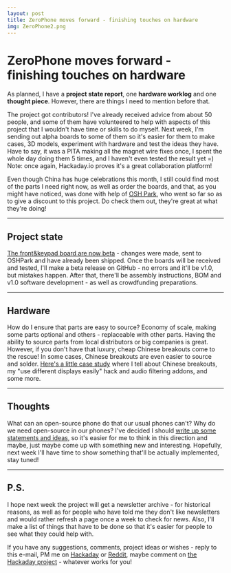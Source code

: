 ```yaml
---
layout: post
title: ZeroPhone moves forward - finishing touches on hardware
img: ZeroPhone2.png
---
```


# ZeroPhone moves forward - finishing touches on hardware

As planned, I have a **project state report**, one **hardware worklog** and one **thought piece**. However, there are things I need to mention before that.  

The project got contributors! I've already received advice from about 50 people, and some of them have volunteered to help with aspects of this project that I wouldn't have time or skills to do myself. Next week, I'm sending out alpha boards to some of them so it's easier for them to make cases, 3D models, experiment with hardware and test the ideas they have. Have to say, it was a PITA making all the magnet wire fixes once, I spent the whole day doing them 5 times, and I haven't even tested the result yet =) Note: once again, Hackaday.io proves it's a great collaboration platform!  

Even though China has huge celebrations this month, I still could find most of the parts I need right now, as well as order the boards, and that, as you might have noticed, was done with help of [OSH Park](http://oshpark.com), who went so far so as to give a discount to this project. Do check them out, they're great at what they're doing!  

---

## Project state

[The front&keypad board are now beta](https://hackaday.io/project/19035/log/52449) - changes were made, sent to OSHPark and have already been shipped. Once the boards will be received and tested, I'll make a beta release on GitHub - no errors and it'll be v1.0, but mistakes happen. After that, there'll be assembly instructions, BOM and v1.0 software development - as well as crowdfunding preparations.  

---

## Hardware

How do I ensure that parts are easy to source? Economy of scale, making some parts optional and others - replaceable with other parts. Having the ability to source parts from local distributors or big companies is great. However, if you don't have that luxury, cheap Chinese breakouts come to the rescue! In some cases, Chinese breakouts are even easier to source and solder. [Here's a little case study](https://hackaday.io/project/19035/log/52475) where I tell about Chinese breakouts, my "use different displays easily" hack and audio filtering addons, and some more.  

---

## Thoughts

What can an open-source phone do that our usual phones can't? Why do we need open-source in our phones? I've decided I should [write up some statements and ideas](https://hackaday.io/project/19035/log/52544), so it's easier for me to think in this direction and maybe, just maybe come up with something new and interesting. Hopefully, next week I'll have time to show something that'll be actually implemented, stay tuned!  

---

## P.S.

I hope next week the project will get a newsletter archive - for historical reasons, as well as for people who have told me they don't like newsletters and would rather refresh a page once a week to check for news. Also, I'll make a list of things that have to be done so that it's easier for people to see what they could help with.  

If you have any suggestions, comments, project ideas or wishes - reply to this e-mail, PM me on [Hackaday](https://hackaday.io/CRImier) or [Reddit](https://www.reddit.com/user/CRImier), maybe comment on [the Hackaday project](https://hackaday.io/project/19035) - whatever works for you!
